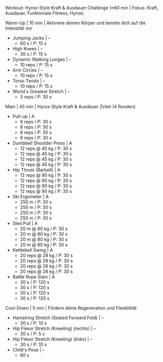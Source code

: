 Workout: Hyrox-Style Kraft & Ausdauer Challenge (≈60 min | Fokus: Kraft, Ausdauer, Funktionale Fitness, Hyrox)

Warm-Up | 10 min | Aktiviere deinen Körper und bereite dich auf die Intensität vor
- Jumping Jacks | –
    - 60 s / P: 15 s
- High Knees | –
    - 30 s / P: 15 s
- Dynamic Walking Lunges | –
    - 10 reps / P: 15 s
- Arm Circles | –
    - 10 reps / P: 15 s
- Torso Twists | –
    - 10 reps / P: 15 s
- World's Greatest Stretch | –
    - 3 reps / P: 30 s

Main | 45 min | Hyrox-Style Kraft & Ausdauer Zirkel (4 Runden)
- Pull-up | A
    - 8 reps / P: 30 s
    - 8 reps / P: 30 s
    - 8 reps / P: 30 s
    - 8 reps / P: 30 s
- Dumbbell Shoulder Press | A
    - 12 reps @ 45 kg / P: 30 s
    - 12 reps @ 45 kg / P: 30 s
    - 12 reps @ 45 kg / P: 30 s
    - 12 reps @ 45 kg / P: 30 s
- Hip Thrust (Barbell) | A
    - 12 reps @ 90 kg / P: 30 s
    - 12 reps @ 90 kg / P: 30 s
    - 12 reps @ 90 kg / P: 30 s
    - 12 reps @ 90 kg / P: 30 s
- Ski Ergometer | A
    - 250 m / P: 30 s
    - 250 m / P: 30 s
    - 250 m / P: 30 s
    - 250 m / P: 30 s
- Sled Pull | A
    - 20 m @ 80 kg / P: 30 s
    - 20 m @ 80 kg / P: 30 s
    - 20 m @ 80 kg / P: 30 s
    - 20 m @ 80 kg / P: 30 s
- Kettlebell Swing | A
    - 20 reps @ 28 kg / P: 30 s
    - 20 reps @ 28 kg / P: 30 s
    - 20 reps @ 28 kg / P: 30 s
    - 20 reps @ 28 kg / P: 30 s
- Battle Rope Slam | A
    - 30 s / P: 120 s
    - 30 s / P: 120 s
    - 30 s / P: 120 s
    - 30 s / P: 120 s

Cool-Down | 5 min | Fördere deine Regeneration und Flexibilität
- Hamstring Stretch (Seated Forward Fold) | –
    - 30 s / P: 10 s
- Hip Flexor Stretch (Kneeling) (rechts) | –
    - 30 s / P: 5 s
- Hip Flexor Stretch (Kneeling) (links) | –
    - 30 s / P: 10 s
- Child's Pose | –
    - 60 s